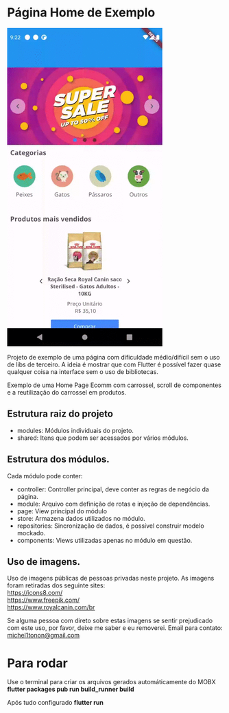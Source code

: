 # Página Home de Exemplo

![Farmers Market Finder Demo](example_home.gif)

Projeto de exemplo de uma página com dificuldade médio/difícil sem o uso de libs de terceiro.
A ideia é mostrar que com Flutter é possível fazer quase qualquer coisa na interface sem o uso de bibliotecas.

Exemplo de uma Home Page Ecomm com carrossel, scroll de componentes e a reutilização do carrossel em produtos.

## Estrutura raiz do projeto

- modules: Módulos individuais do projeto.
- shared: Itens que podem ser acessados por vários módulos.

## Estrutura dos módulos.

Cada módulo pode conter:

- controller: Controller principal, deve conter as regras de negócio da página.
- module: Arquivo com definição de rotas e injeção de dependências.
- page: View principal do módulo
- store: Armazena dados utilizados no módulo.
- repositories: Sincronização de dados, é possível construir modelo mockado.
- components: Views utilizadas apenas no módulo em questão.

## Uso de imagens.

Uso de imagens públicas de pessoas privadas neste projeto.
As imagens foram retiradas dos seguinte sites: <br/> 
https://icons8.com/  <br/>
https://www.freepik.com/ <br/>
https://www.royalcanin.com/br 

Se alguma pessoa com direto sobre estas imagens se sentir prejudicado com este uso, por favor, deixe me saber e eu removerei.
Email para contato: michel1tonon@gmail.com

# Para rodar

Use o terminal para criar os arquivos gerados automáticamente do MOBX
****flutter packages pub run build_runner build****

Após tudo configurado
****flutter run****
